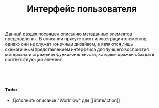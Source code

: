 ﻿---
layout: default
title: Интерфейс пользователя
position: 2
categories: 
tags: 
---

Данный раздел посвящен описанию метаданных элементов представления. В описании присутствуют иллюстрации элементов, однако они не служат конечным дизайном, а являются лишь схематичным представлением интерфейса для лучшего восприятия материала и отражения функциональности, которым должен обладать соответствующий элемент.

 



 

#### Todo:

* Дополнить описание "Workflow" для [[StateAction]]

 

 

